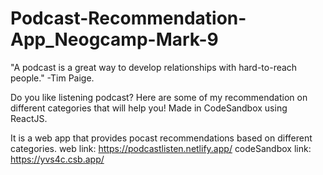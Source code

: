 # Podcast-Recommendation-App_Neogcamp-Mark-9
"A podcast is a great way to develop relationships with hard-to-reach people." -Tim Paige.

Do you like listening podcast? Here are some of my recommendation on different categories that will help you! Made in CodeSandbox using ReactJS.

It is a web app that provides pocast recommendations based on different categories.
web link: https://podcastlisten.netlify.app/ 
codeSandbox link: https://yvs4c.csb.app/
